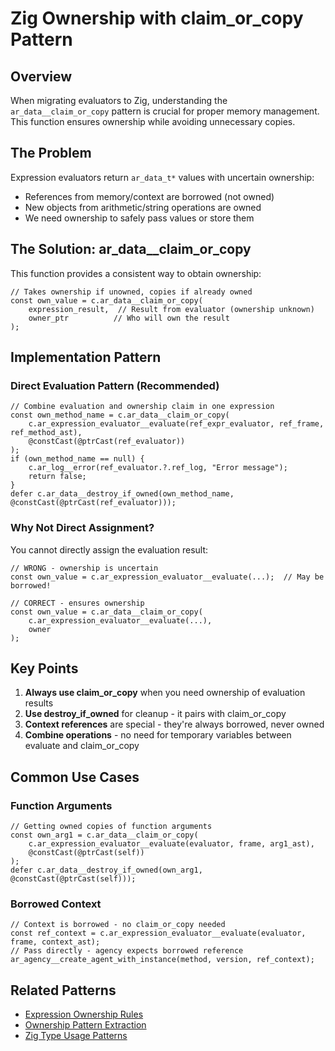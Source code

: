 # Zig Ownership with claim_or_copy Pattern

## Overview

When migrating evaluators to Zig, understanding the `ar_data__claim_or_copy` pattern is crucial for proper memory management. This function ensures ownership while avoiding unnecessary copies.

## The Problem

Expression evaluators return `ar_data_t*` values with uncertain ownership:
- References from memory/context are borrowed (not owned)
- New objects from arithmetic/string operations are owned
- We need ownership to safely pass values or store them

## The Solution: ar_data__claim_or_copy

This function provides a consistent way to obtain ownership:
```zig
// Takes ownership if unowned, copies if already owned
const own_value = c.ar_data__claim_or_copy(
    expression_result,  // Result from evaluator (ownership unknown)
    owner_ptr          // Who will own the result
);
```

## Implementation Pattern

### Direct Evaluation Pattern (Recommended)
```zig
// Combine evaluation and ownership claim in one expression
const own_method_name = c.ar_data__claim_or_copy(
    c.ar_expression_evaluator__evaluate(ref_expr_evaluator, ref_frame, ref_method_ast),
    @constCast(@ptrCast(ref_evaluator))
);
if (own_method_name == null) {
    c.ar_log__error(ref_evaluator.?.ref_log, "Error message");
    return false;
}
defer c.ar_data__destroy_if_owned(own_method_name, @constCast(@ptrCast(ref_evaluator)));
```

### Why Not Direct Assignment?

You cannot directly assign the evaluation result:
```zig
// WRONG - ownership is uncertain
const own_value = c.ar_expression_evaluator__evaluate(...);  // May be borrowed!

// CORRECT - ensures ownership
const own_value = c.ar_data__claim_or_copy(
    c.ar_expression_evaluator__evaluate(...),
    owner
);
```

## Key Points

1. **Always use claim_or_copy** when you need ownership of evaluation results
2. **Use destroy_if_owned** for cleanup - it pairs with claim_or_copy
3. **Context references** are special - they're always borrowed, never owned
4. **Combine operations** - no need for temporary variables between evaluate and claim_or_copy

## Common Use Cases

### Function Arguments
```zig
// Getting owned copies of function arguments
const own_arg1 = c.ar_data__claim_or_copy(
    c.ar_expression_evaluator__evaluate(evaluator, frame, arg1_ast),
    @constCast(@ptrCast(self))
);
defer c.ar_data__destroy_if_owned(own_arg1, @constCast(@ptrCast(self)));
```

### Borrowed Context
```zig
// Context is borrowed - no claim_or_copy needed
const ref_context = c.ar_expression_evaluator__evaluate(evaluator, frame, context_ast);
// Pass directly - agency expects borrowed reference
ar_agency__create_agent_with_instance(method, version, ref_context);
```

## Related Patterns

- [Expression Ownership Rules](expression-ownership-rules.md)
- [Ownership Pattern Extraction](ownership-pattern-extraction.md)
- [Zig Type Usage Patterns](zig-type-usage-patterns.md)